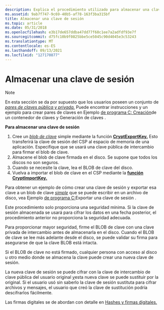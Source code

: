 ```yaml
---
description: Explica el procedimiento utilizado para almacenar una clave de sesión.
ms.assetid: 9ab7f747-9c69-40b5-af78-163f3ba315bf
title: Almacenar una clave de sesión
ms.topic: article
ms.date: 05/31/2018
ms.openlocfilehash: e3b17de657ddba47dd77f68c1ee7a2adfdf93e7f
ms.sourcegitcommit: d75fc10b9f0825bbe5ce5045c90d4045e3c53243
ms.translationtype: MT
ms.contentlocale: es-ES
ms.lasthandoff: 09/13/2021
ms.locfileid: "127170877"
---
```

# <a name="storing-a-session-key"></a>Almacenar una clave de sesión

> [!Note]  
> En esta sección se da por supuesto que los usuarios poseen un conjunto de [*pares de claves pública y privada.*](../secgloss/p-gly.md) Puede encontrar instrucciones y un ejemplo para crear pares de claves en Ejemplo [de programa C: Creación](example-c-program-creating-a-key-container-and-generating-keys.md)de un contenedor de claves y Generación de claves .

 

**Para almacenar una clave de sesión**

1.  Cree un [*blob de clave*](../secgloss/k-gly.md) simple mediante la función [**CryptExportKey.**](/windows/desktop/api/Wincrypt/nf-wincrypt-cryptexportkey) Esto transferirá la clave de sesión del CSP al espacio de memoria de una aplicación. Especifique que se usará una clave pública de intercambio para firmar el blob de clave.
2.  Almacene el blob de clave firmada en el disco. Se supone que todos los discos no son seguros.
3.  Cuando se necesite la clave, lea el BLOB de clave del disco.
4.  Vuelva a importar el blob de clave en el CSP mediante la [**función CryptImportKey.**](/windows/desktop/api/Wincrypt/nf-wincrypt-cryptimportkey)

Para obtener un [](../secgloss/s-gly.md) ejemplo de cómo crear una clave de sesión y exportar esa clave a un blob de clave [*simple*](../secgloss/s-gly.md) que se puede escribir en un archivo de disco, vea Ejemplo [de programa C:](example-c-program-exporting-a-session-key.md)Exportar una clave de sesión .

Este procedimiento solo proporciona una seguridad mínima. Si la clave de sesión almacenada se usará para cifrar los datos en una fecha posterior, el procedimiento anterior no proporciona la seguridad adecuada.

Para proporcionar mayor seguridad, firme el BLOB de clave con una clave privada de intercambio antes de almacenarla en el disco. Cuando el BLOB de clave se lee más adelante desde el disco, se puede validar su firma para asegurarse de que la clave BLOB está intacta.

Si el BLOB de clave no está firmado, cualquier persona con acceso al disco u otro medio donde se almacena la clave puede crear una nueva clave de sesión.

La nueva clave de sesión se puede [](../secgloss/p-gly.md) cifrar con la clave de intercambio de clave pública del usuario original [*y*](../secgloss/e-gly.md)esta nueva clave se puede sustituir por la original. Si el usuario usó sin saberlo la clave de sesión sustituta para cifrar archivos y mensajes, el usuario que creó la clave de sustitución podría descifrarlos fácilmente.

Las firmas digitales se de abordan con detalle en [Hashes y firmas digitales.](hashes-and-digital-signatures.md)

 

 
